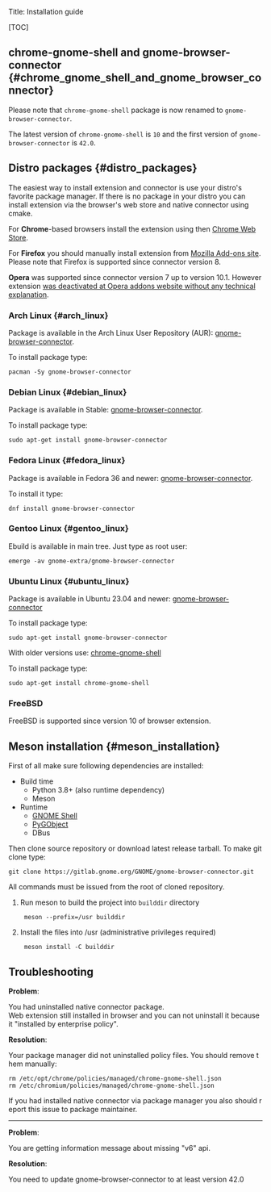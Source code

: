 Title: Installation guide

[TOC]

## chrome-gnome-shell and gnome-browser-connector {#chrome_gnome_shell_and_gnome_browser_connector}

Please note that `chrome-gnome-shell` package is now renamed to `gnome-browser-connector`.

The latest version of `chrome-gnome-shell` is `10` and the first version of `gnome-browser-connector` is `42.0`.

## Distro packages {#distro_packages}

The easiest way to install extension and connector is use your distro's favorite package manager. If there is no package in your distro you can install extension via the browser's web store and native connector using cmake.

For **Chrome**-based browsers install the extension using then [Chrome Web Store](https://chrome.google.com/webstore/detail/gnome-shell-integration/gphhapmejobijbbhgpjhcjognlahblep).

For **Firefox** you should manually install extension from [Mozilla Add-ons
site](https://addons.mozilla.org/firefox/addon/gnome-shell-integration/).
Please note that Firefox is supported since connector version 8.

**Opera** was supported since connector version 7 up to version 10.1. However extension [was deactivated at Opera addons website without any technical
explanation]({static}/images/opera-conversation.png).
&nbsp;

### Arch Linux {#arch_linux}

Package is available in the Arch Linux User Repository (AUR): [gnome-browser-connector](https://aur.archlinux.org/packages/gnome-browser-connector).

To install package type:

    pacman -Sy gnome-browser-connector

### Debian Linux {#debian_linux}

Package is available in Stable: [gnome-browser-connector](https://tracker.debian.org/pkg/gnome-browser-connector).

To install package type:

    sudo apt-get install gnome-browser-connector

### Fedora Linux {#fedora_linux}

Package is available in Fedora 36 and newer: [gnome-browser-connector](https://packages.fedoraproject.org/pkgs/gnome-browser-connector/gnome-browser-connector/).

To install it type:

    dnf install gnome-browser-connector

### Gentoo Linux {#gentoo_linux}

Ebuild is available in main tree. Just type as root user:

    emerge -av gnome-extra/gnome-browser-connector

### Ubuntu Linux {#ubuntu_linux}

Package is available in Ubuntu 23.04 and newer: [gnome-browser-connector](https://launchpad.net/ubuntu/+source/gnome-browser-connector)

To install package type:

    sudo apt-get install gnome-browser-connector

With older versions use: [chrome-gnome-shell](https://launchpad.net/ubuntu/+source/chrome-gnome-shell)

To install package type:

    sudo apt-get install chrome-gnome-shell

### FreeBSD

FreeBSD is supported since version 10 of browser extension.

## Meson installation {#meson_installation}

First of all make sure following dependencies are installed:

-   Build time
    -   Python 3.8+ (also runtime dependency)
    -   Meson
-   Runtime
    -   [GNOME Shell](https://wiki.gnome.org/Projects/GnomeShell)
    -   [PyGObject](PyGObject)
    -   DBus

Then clone source repository or download latest release tarball. To make git clone type:  

    git clone https://gitlab.gnome.org/GNOME/gnome-browser-connector.git 

All commands must be issued from the root of cloned repository.

1. Run meson to build the project into `builddir` directory

        meson --prefix=/usr builddir

2. Install the files into /usr (administrative privileges required)

        meson install -C builddir

## Troubleshooting

**Problem**:

You had uninstalled native connector package.  
Web extension still installed in browser and you can not uninstall it because it "installed by enterprise policy".

**Resolution**:

Your package manager did not uninstalled policy files. You should remove them manually:

```
rm /etc/opt/chrome/policies/managed/chrome-gnome-shell.json
rm /etc/chromium/policies/managed/chrome-gnome-shell.json
```

If you had installed native connector via package manager you also should report this issue to package maintainer.

------------------------------------------------------------------------

**Problem**:

You are getting information message about missing "v6" api.

**Resolution**:

You need to update gnome-browser-connector to at least version 42.0
